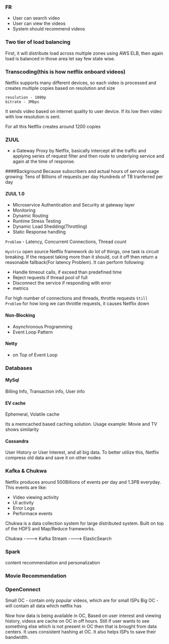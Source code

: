 ### FR
- User can search video
- User can view the videos
- System should recommend videos

### Two tier of load balancing
First, it will distribute load across multiple zones using AWS ELB, then again load is balanced in those area let say few state wise.

### Transcoding(this is how netflix onboard videos)
Netflix supports many different devices, so each video is processed and creates multiple copies based on resolution and size
```
resolution - 1080p
bitrate - 3Mbps
```
It sends video based on internet quality to user device. If its low then video with low resolution is sent.

For all this Netflix creates around 1200 copies

### ZUUL

* a Gateway Proxy by Netflix, basically intercept all the traffic and applying series of request filter and then route to underlying service and again at the time of response.

####Background
Because subscribers and actual hours of service usage growing:
Tens of Billions of requests per day
Hundreds of TB tranferred per day

#### ZUUL 1.0
- Microservice Authentication and Security at gateway layer
- Monitoring
- Dynamic Routing
- Runtime Stress Testing
- Dynamic Load Shedding(Throttling)
- Static Response handling

`Problem` - Latency, Concurrent Connections, Thread count

`Hystrix` open source Netflix framework do lot of things, one task is circuit breaking. If the request taking more than it should, cut it off then return a reasonable fallback(For latency Problem). It can perform following:
- Handle timeout calls, if exceed than predefined time
- Reject requests if thread pool of full
- Disconnect the service if responding with error
- metrics

For high number of connections and threads, throttle requests
`Still Problem` for how long we can throttle requests, it causes Netflix down

#### Non-Blocking 
- Asynchronous Programming
- Event Loop Pattern

#### Netty
- on Top of Event Loop

### Databases

#### MySql
Billing Info, Transaction info, User info

#### EV cache
Ephemeral, Volatile cache

Its a memcached based caching solution. Usage example: Movie and TV shows similarity

#### Cassandra
User History or User Interest, and all big data. To better utilize this, Netflix compress old data and save it on other nodes

### Kafka & Chukwa
Netflix produces around 500Billions of events per day and 1.3PB everyday. This events are like: 
- Video viewing activity
- UI activity
- Error Logs
- Performace events

Chukwa is a data collection system for large distributed system. Built on top of the HDFS and Map/Reduce frameworks.

Chukwa ----> Kafka Stream ----> ElasticSearch

### Spark
content recommendation and personalization

### Movie Recommendation

### OpenConnect
Small OC - contain only popular videos, which are for small ISPs
Big OC - will contain all data which netflix has

Now how data is being available in OC,
Based on user interest and viewing history, videos are cache on OC in off hours. Still if user wants to see something else which is not present in OC then that is brought from data centers. It uses consistent hashing at OC.
It also helps ISPs to save their bandwidth.






